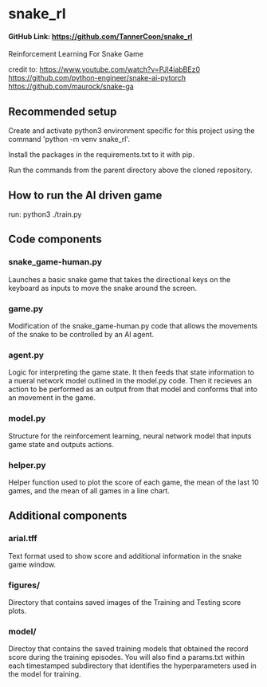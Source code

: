 # snake_rl 
#### GitHub Link: https://github.com/TannerCoon/snake_rl
Reinforcement Learning For Snake Game 

credit to: https://www.youtube.com/watch?v=PJl4iabBEz0
           https://github.com/python-engineer/snake-ai-pytorch
           https://github.com/maurock/snake-ga

## Recommended setup 
Create and activate python3 environment specific for this project using the command 'python -m venv snake_rl'.

Install the packages in the requirements.txt to it with pip.

Run the commands from the parent directory above the cloned repository.

## How to run the AI driven game
run:
python3 ./train.py

## Code components

### snake_game-human.py
Launches a basic snake game that takes the directional keys on the keyboard as inputs to move the snake around the screen.

### game.py
Modification of the snake_game-human.py code that allows the movements of the snake to be controlled by an AI agent.

### agent.py
Logic for interpreting the game state. It then feeds that state information to a nueral network model outlined in the model.py code. Then it recieves an action to be performed as an output from that model and conforms that into an movement in the game.

### model.py
Structure for the reinforcement learning, neural network model that inputs game state and outputs actions.

### helper.py
Helper function used to plot the score of each game, the mean of the last 10 games, and the mean of all games in a line chart.

## Additional components

### arial.tff
Text format used to show score and additional information in the snake game window.

### figures/
Directory that contains saved images of the Training and Testing score plots.

### model/
Directoy that contains the saved training models that obtained the record score during the training episodes. You will also find a params.txt within each timestamped subdirectory that identifies the hyperparameters used in the model for training.

